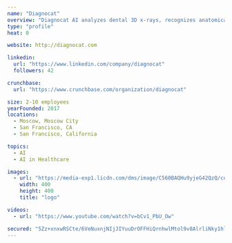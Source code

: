 ```yaml
---
name: "Diagnocat"
overview: "Diagnocat AI analyzes dental 3D x-rays, recognizes anatomical areas and detects various pathologies of maxillo-facial area."
type: "profile"
heat: 0

website: http://diagnocat.com

linkedin:
  url: "https://www.linkedin.com/company/diagnocat"
  followers: 42

crunchbase:
  url: "https://www.crunchbase.com/organization/diagnocat"

size: 2-10 employees
yearFounded: 2017
locations:
  - Moscow, Moscow City
  - San Francisco, CA
  - San Francisco, California

topics:
  - AI
  - AI in Healthcare

images:
  - url: "https://media-exp1.licdn.com/dms/image/C560BAQHu9yjeG42QzQ/company-logo_200_200/0?e=1594857600&v=beta&t=0jm63TMeGeTyK_DYbh9K6Yb_ROFncAOJ4OC5vwHfCMY"
    width: 400
    height: 400
    title: "logo"

videos:
  - url: "https://www.youtube.com/watch?v=bCv1_PbU_Ow"

secured: "5Zz+xnxwRSCte/6VeNuxnjNIjJIYuuDrOFFHiQrnhwlMtol9v8AlrliNky1hl8IfC3RMgTKXlMwvp8JIP3EcNniKM7/nT9SDDloNYkZcR3YbdkHFTi7We3iIhHaOo+KPVf3QwWpKHBeBJtmcVNYsm+DtPd/AZXfQwCtU8W9gJU6rZK0GSHV0CaPJPIbhEH0J+yjBozoJwxJy7CXf+ItlHT7PRssHRk+YyyguRiC2kk/AMNSpXsxKT0BhgwpSatkYS0B9pUjnGcj/ocGkZ420evg6xqDD9h0oB0XVp0H+eSjMJlvy6RS/Hxbwbb5FXGgL1bnm4YlGtw1wWlck+1xy9Q==;i82xNSMLouWl55Zuv4OCgQ=="
---
```


